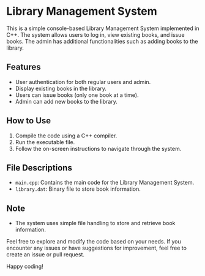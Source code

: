 # Library Management System

This is a simple console-based Library Management System implemented in C++. The system allows users to log in, view existing books, and issue books. The admin has additional functionalities such as adding books to the library.

## Features

- User authentication for both regular users and admin.
- Display existing books in the library.
- Users can issue books (only one book at a time).
- Admin can add new books to the library.

## How to Use

1. Compile the code using a C++ compiler.
2. Run the executable file.
3. Follow the on-screen instructions to navigate through the system.

## File Descriptions

- `main.cpp`: Contains the main code for the Library Management System.
- `library.dat`: Binary file to store book information.

## Note

- The system uses simple file handling to store and retrieve book information.

Feel free to explore and modify the code based on your needs. If you encounter any issues or have suggestions for improvement, feel free to create an issue or pull request.

Happy coding!
